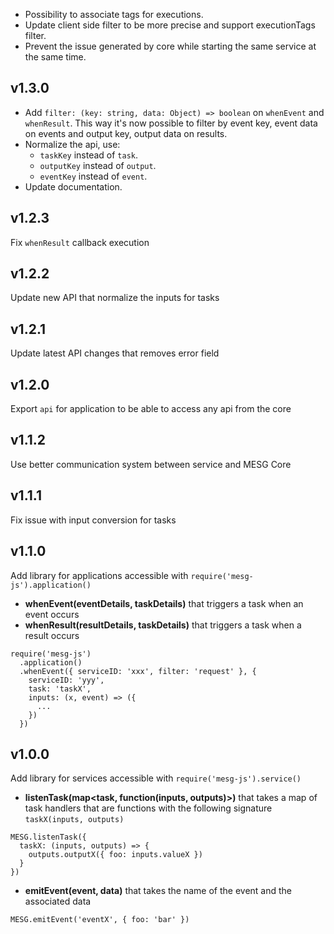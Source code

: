 
- Possibility to associate tags for executions.
- Update client side filter to be more precise and support executionTags filter.
- Prevent the issue generated by core while starting the same service at the same time.

## v1.3.0

- Add `filter: (key: string, data: Object) => boolean` on `whenEvent` and `whenResult`.
This way it's now possible to filter by event key, event data on events and
output key, output data on results.
- Normalize the api, use:
  - `taskKey` instead of `task`.
  - `outputKey` instead of `output`.
  - `eventKey` instead of `event`.
- Update documentation.

## v1.2.3

Fix `whenResult` callback execution

## v1.2.2

Update new API that normalize the inputs for tasks

## v1.2.1

Update latest API changes that removes error field

## v1.2.0

Export `api` for application to be able to access any api from the core

## v1.1.2

Use better communication system between service and MESG Core

## v1.1.1

Fix issue with input conversion for tasks

## v1.1.0

Add library for applications accessible with `require('mesg-js').application()`

- **whenEvent(eventDetails, taskDetails)** that triggers a task when an event occurs
- **whenResult(resultDetails, taskDetails)** that triggers a task when a result occurs

```
require('mesg-js')
  .application()
  .whenEvent({ serviceID: 'xxx', filter: 'request' }, {
    serviceID: 'yyy',
    task: 'taskX',
    inputs: (x, event) => ({
      ...
    })
  })
```

## v1.0.0

Add library for services accessible with `require('mesg-js').service()`

- **listenTask(map<task, function(inputs, outputs)>)** that takes a map of task handlers that are functions with the following signature `taskX(inputs, outputs)`
```
MESG.listenTask({
  taskX: (inputs, outputs) => {
    outputs.outputX({ foo: inputs.valueX })
  }
})
```
- **emitEvent(event, data)** that takes the name of the event and the associated data
```
MESG.emitEvent('eventX', { foo: 'bar' })
```

